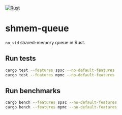 [![Rust](https://github.com/ankit-iitb/shmem-queue/actions/workflows/rust.yml/badge.svg?branch=main)](https://github.com/ankit-iitb/shmem-queue/actions/workflows/rust.yml)

# shmem-queue

`no_std` shared-memory queue in Rust.

## Run tests

```bash
cargo test --features spsc --no-default-features
cargo test --features mpmc --no-default-features
```

## Run benchmarks

```bash
cargo bench --features spsc --no-default-features
cargo bench --features mpmc --no-default-features
```
